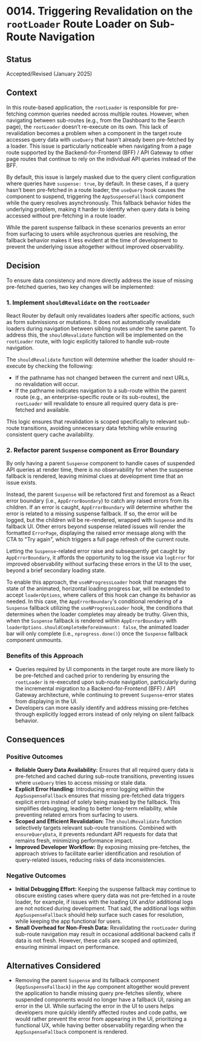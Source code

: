 # 0014. Triggering Revalidation on the `rootLoader` Route Loader on Sub-Route Navigation

## Status

Accepted/Revised (January 2025)

## Context

In this route-based application, the `rootLoader` is responsible for pre-fetching common queries needed across multiple routes. However, when navigating between sub-routes (e.g., from the Dashboard to the Search page), the `rootLoader` doesn’t re-execute on its own. This lack of revalidation becomes a problem when a component in the target route accesses query data with `useQuery` that hasn’t already been pre-fetched by a loader. This issue is particularly noticeable when navigating from a page route supported by the Backend-for-Frontend (BFF) / API Gateway to other page routes that continue to rely on the individual API queries instead of the BFF.

By default, this issue is largely masked due to the query client configuration where queries have `suspense: true`, by default. In these cases, if a query hasn’t been pre-fetched in a route loader, the `useQuery` hook causes the component to suspend, triggering the `AppSuspenseFallback` component while the query resolves asynchronously. This fallback behavior hides the underlying problem, making it harder to identify when query data is being accessed without pre-fetching in a route loader.

While the parent suspense fallback in these scenarios prevents an error from surfacing to users while asychronous queries are resolving, the fallback behavior makes it less evident at the time of development to prevent the underlying issue altogether without improved observability.

## Decision

To ensure data consistency and more directly address the issue of missing pre-fetched queries, two key changes will be implemented:

### 1. Implement `shouldRevalidate` on the `rootLoader`

React Router by default only revalidates loaders after specific actions, such as form submissions or mutations. It does not automatically revalidate loaders during navigation between sibling routes under the same parent. To address this, the `shouldRevalidate` function will be implemented on the `rootLoader` route, with logic explicitly tailored to handle sub-route navigation.

The `shouldRevalidate` function will determine whether the loader should re-execute by checking the following:

* If the pathname has not changed between the current and next URLs, no revalidation will occur.
* If the pathname indicates navigation to a sub-route within the parent route (e.g., an enterprise-specific route or its sub-routes), the `rootLoader` will revalidate to ensure all required query data is pre-fetched and available.

This logic ensures that revalidation is scoped specifically to relevant sub-route transitions, avoiding unnecessary data fetching while ensuring consistent query cache availability.

### 2. Refactor parent `Suspense` component as Error Boundary

By only having a parent `Suspense` component to handle cases of suspended API queries at render time, there is no observability for when the suspense fallback is rendered, leaving minimal clues at development time that an issue exists.

Instead, the parent `Suspense` will be refactored first and foremost as a React error boundary (i.e., `AppErrorBoundary`) to catch any raised errors from its children. If an error is caught, `AppErrorBoundary` will determine whether the error is related to a missing suspense fallback. If so, the error will be logged, but the children will be re-rendered, wrapped with `Suspense` and its fallback UI. Other errors beyond suspense related issues will render the formatted `ErrorPage`, displaying the raised error message along with the CTA to "Try again", which triggers a full page refresh of the current route. 

Letting the `Suspense`-related error raise and subsequently get caught by `AppErrorBoundary`, it affords the opportunity to log the issue via `logError` for improved observability without surfacing these errors in the UI to the user, beyond a brief secondary loading state.

To enable this approach, the `useNProgressLoader` hook that manages the state of the animated, horizontal loading progress bar, will be extended to accept `loaderOptions`, where callers of this hook can change its behavior as needed. In this case, the `AppErrorBoundary`'s conditional rendering of a `Suspense` fallback utilizing the `useNProgressLoader` hook, the conditions that determines when the loader completes may already be truthy. Given this, when the `Suspense` fallback is rendered within `AppErrorBoundary` with `loaderOptions.shouldCompleteBeforeUnmount: false`, the animated loader bar will only complete (i.e., `nprogress.done()`) once the `Suspense` fallback component unmounts.

### Benefits of this Approach

* Queries required by UI components in the target route are more likely to be pre-fetched and cached prior to rendering by ensuring the `rootLoader` is re-executed upon sub-route navigation, particularly during the incremental migration to a Backend-for-Frontend (BFF) / API Gateway architecture, while continuing to prevent `Suspense`-error states from displaying in the UI.
* Developers can more easily identify and address missing pre-fetches through explicitly logged errors instead of only relying on silent fallback behavior.

## Consequences

### Positive Outcomes

* **Reliable Query Data Availability:** Ensures that all required query data is pre-fetched and cached during sub-route transitions, preventing issues where `useQuery` tries to access missing or stale data.
* **Explicit Error Handling:** Introducing error logging within the `AppSuspenseFallback` ensures that missing pre-fetched data triggers explicit errors instead of solely being masked by the fallback. This simplifies debugging, leading to better long-term reliability, while preventing related errors from surfacing to users.
* **Scoped and Efficient Revalidation:** The `shouldRevalidate` function selectively targets relevant sub-route transitions. Combined with `ensureQueryData`, it prevents redundant API requests for data that remains fresh, minimizing performance impact.
* **Improved Developer Workflow:** By exposing missing pre-fetches, the approach strives to facilitate earlier identification and resolution of query-related issues, reducing risks of data inconsistencies.

### Negative Outcomes

* **Initial Debugging Effort:** Keeping the suspense fallback may continue to obscure existing cases where query data was not pre-fetched in a route loader, for example, if issues with the loading UX and/or additional logs are not noticed during development. That said, the additional logs within `AppSuspenseFallback` should help surface such cases for resolution, while keeping the app functional for users.
* **Small Overhead for Non-Fresh Data:** Revalidating the `rootLoader` during sub-route navigation may result in occasional additional backend calls if data is not fresh. However, these calls are scoped and optimized, ensuring minimal impact on performance.

## Alternatives Considered

* Removing the parent `Suspense` and its fallback component (`AppSuspenseFallback`) in the `App` component altogether would prevent the application to handle missing query pre-fetches silently, where suspended components would no longer have a fallback UI, raising an error in the UI. While surfacing the error in the UI to users helps developers more quickly identify affected routes and code paths, we would rather prevent the error from appearing in the UI, prioritizing a functional UX, while having better observability regarding when the `AppSuspenseFallback` component is rendered.
